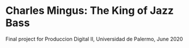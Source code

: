 # Charles Mingus: The King of Jazz Bass

Final project for Produccion Digital II, Universidad de Palermo, June 2020
